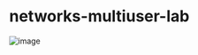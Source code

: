 # networks-multiuser-lab

![image](https://github.com/user-attachments/assets/b3b2689e-ffc2-412f-86e1-a0a602d8f5e7)
